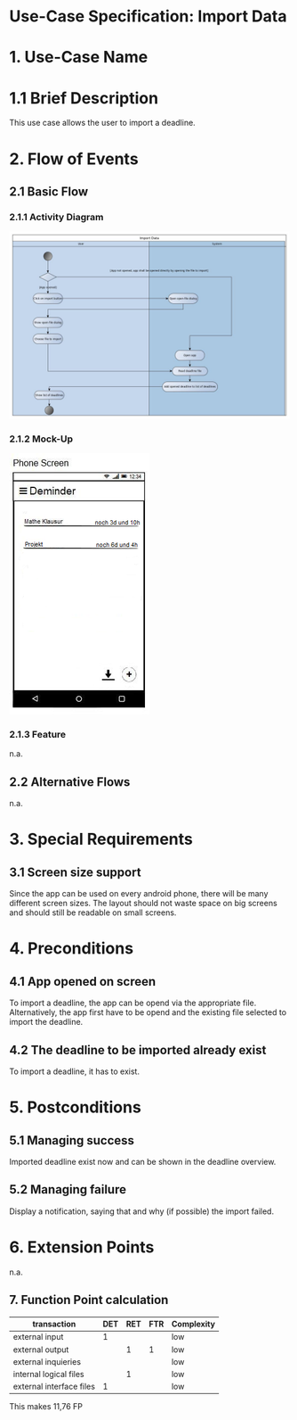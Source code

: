 # Use-Case Specification: Import Data

# 1. Use-Case Name

# 1.1 Brief Description

This use case allows the user to import a deadline.

# 2. Flow of Events

## 2.1 Basic Flow

### 2.1.1 Activity Diagram

![Flow-Diagram](./flowDiagram.jpg)

### 2.1.2 Mock-Up

![Mockup-Diagram](./mockup.jpg)

### 2.1.3 Feature

n.a.

## 2.2 Alternative Flows

n.a.

# 3. Special Requirements

## 3.1 Screen size support

Since the app can be used on every android phone, there will be many different screen sizes. The layout should not waste space on big screens and should still be readable on small screens.

# 4. Preconditions

## 4.1 App opened on screen

To import a deadline, the app can be opend via the appropriate file. Alternatively, the app first have to be opend and the existing file selected to import the deadline. 

## 4.2 The deadline to be imported already exist

To import a deadline, it has to exist. 

# 5. Postconditions

## 5.1 Managing success
Imported deadline exist now and can be shown in the deadline overview. 

## 5.2 Managing failure

Display a notification, saying that and why (if possible) the import failed.

# 6. Extension Points

n.a.

## 7. Function Point calculation
|transaction|DET|RET|FTR|Complexity|
|---|---|---|---|---|
|external input|1|||low|
|external output||1|1|low|
|external inquieries||||low|
|internal logical files||1||low|
|external interface files|1|||low|

This makes 11,76 FP